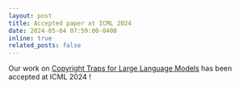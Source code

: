 ```yaml
---
layout: post
title: Accepted paper at ICML 2024
date: 2024-05-04 07:59:00-0400
inline: true
related_posts: false
---
```


Our work on [Copyright Traps for Large Language Models](https://arxiv.org/abs/2402.09363) has been accepted at ICML 2024 !
